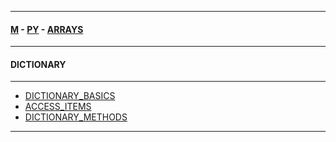 
---

#### [M](https://github.com/ttltrk/TTT/blob/master/menu.md) - [PY](https://github.com/ttltrk/TTT/blob/master/PY/PY.md) - [ARRAYS](https://github.com/ttltrk/TTT/blob/master/PY/ARRAYS/ARRAYS.md)

---

#### DICTIONARY

---

* [DICTIONARY_BASICS](https://github.com/ttltrk/TTT/blob/master/PY/ARRAYS/DICT/DICT_BASICS/DICT_BASICS.md)
* [ACCESS_ITEMS](https://github.com/ttltrk/TTT/blob/master/PY/ARRAYS/DICT/ACCESS_ITEMS/ACCESS_ITEMS.md)
* [DICTIONARY_METHODS](https://github.com/ttltrk/TTT/blob/master/PY/ARRAYS/DICT/DICT_METH/DICT_METH.md)

---
